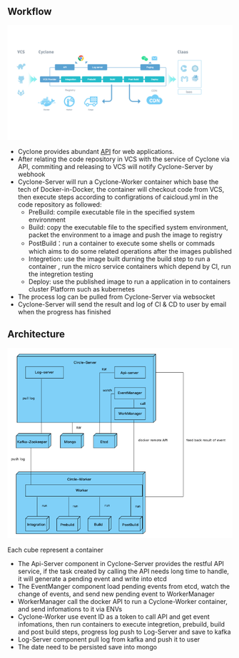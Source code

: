 ## Workflow
![flow](flow.png)
- Cyclone provides abundant [API](http://118.193.142.27:7099/apidocs/) for web applications.
- After relating the code repository in VCS with the service of Cyclone via API, commiting and releasing to VCS will notify Cyclone-Server by webhook
- Cyclone-Server will run a Cyclone-Worker container which base the tech of Docker-in-Docker, the container will checkout code from VCS, then execute steps according to configrations of caicloud.yml in the code repository as followed: 
  - PreBuild: compile executable file in the specified system environment
  - Build: copy the executable file to the specified system environment, packet the environment to a image and push the image to registry
  - PostBuild：run a container to execute some shells or commads which aims to do some related operations after the images published
  - Integretion: use the image built durning the build step to run a container , run the micro service containers which depend by CI, run the integretion testing
  - Deploy: use the published image to run a application in to containers cluster Platform such as kubernetes
- The process log can be pulled from Cyclone-Server via websocket
- Cyclone-Server will send the result and log of CI & CD to user by email when the progress has finished

## Architecture
![architecture](architecture.png)

Each cube represent a container
- The Api-Server component in Cyclone-Server provides the restful API service, if the task created by calling the API needs long time to handle, it will generate a pending event and write into etcd
- The EventManger component load pending events from etcd, watch the change of events, and send new pending event to WorkerManager
- WorkerManager call the docker API to run a Cyclone-Worker container, and send infomations to it via ENVs
- Cyclone-Worker use event ID as a token to call API and get event infomations, then run containers to execute integretion, prebuild, build and post build steps, progress log push to Log-Server and save to kafka
- Log-Server component pull log from kafka and push it to user
- The date need to be persisted save into mongo